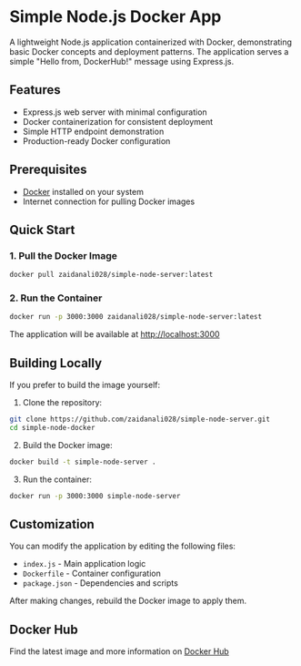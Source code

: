 # Simple Node.js Docker App

A lightweight Node.js application containerized with Docker, demonstrating basic Docker concepts and deployment patterns. The application serves a simple "Hello from, DockerHub!" message using Express.js.

## Features
- Express.js web server with minimal configuration
- Docker containerization for consistent deployment
- Simple HTTP endpoint demonstration
- Production-ready Docker configuration

## Prerequisites
- [Docker](https://www.docker.com/get-started) installed on your system
- Internet connection for pulling Docker images

## Quick Start

### 1. Pull the Docker Image
```bash
docker pull zaidanali028/simple-node-server:latest
```

### 2. Run the Container
```bash
docker run -p 3000:3000 zaidanali028/simple-node-server:latest
```

The application will be available at [http://localhost:3000](http://localhost:3000)

## Building Locally

If you prefer to build the image yourself:

1. Clone the repository:
```bash
git clone https://github.com/zaidanali028/simple-node-server.git
cd simple-node-docker
```

2. Build the Docker image:
```bash
docker build -t simple-node-server .
```

3. Run the container:
```bash
docker run -p 3000:3000 simple-node-server
```

## Customization

You can modify the application by editing the following files:
- `index.js` - Main application logic
- `Dockerfile` - Container configuration
- `package.json` - Dependencies and scripts

After making changes, rebuild the Docker image to apply them.

## Docker Hub

Find the latest image and more information on [Docker Hub](https://hub.docker.com/r/zaidanali028/simple-node-server)



